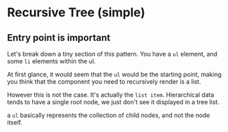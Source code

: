 # Recursive Tree (simple)

## Entry point is important

Let's break down a tiny section of this pattern. You have a `ul` element, and
some `li` elements within the ul.

At first glance, it would seem that the `ul` would be the starting point, making
you think that the component you need to recursively render is a list.

However this is not the case. It's actually the `list item`. Hierarchical data
tends to have a single root node, we just don't see it displayed in a tree list.

a `ul` basically represents the collection of child nodes, and not the node
itself.
